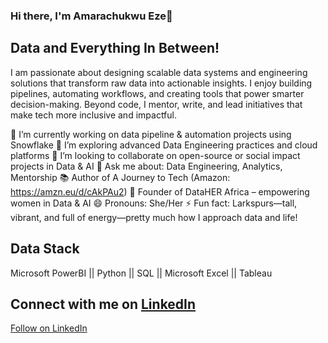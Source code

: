### Hi there, I'm Amarachukwu Eze👋

## Data and Everything In Between!

I am passionate about designing scalable data systems and engineering solutions that transform raw data into actionable insights. I enjoy building pipelines, automating workflows, and creating tools that power smarter decision-making. Beyond code, I mentor, write, and lead initiatives that make tech more inclusive and impactful.

🔭 I’m currently working on data pipeline & automation projects using Snowflake
🌱 I’m exploring advanced Data Engineering practices and cloud platforms
👯 I’m looking to collaborate on open-source or social impact projects in Data & AI
💬 Ask me about: Data Engineering, Analytics, Mentorship
📚 Author of A Journey to Tech (Amazon: https://amzn.eu/d/cAkPAu2)
🚀 Founder of DataHER Africa – empowering women in Data & AI
😄 Pronouns: She/Her
⚡ Fun fact: Larkspurs—tall, vibrant, and full of energy—pretty much how I approach data and life!


## Data Stack
Microsoft PowerBI ||
Python ||
SQL ||
Microsoft Excel ||
Tableau 

## Connect with me on [LinkedIn](https://www.linkedin.com/in/amarachukwu-eze/) 

<a class="libutton" href="https://www.linkedin.com/comm/mynetwork/discovery-see-all?usecase=PEOPLE_FOLLOWS&followMember=amarachukwu-eze" target="_blank">Follow on LinkedIn</a>
